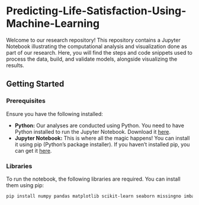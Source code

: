 # Predicting-Life-Satisfaction-Using-Machine-Learning
Welcome to our research repository! This repository contains a Jupyter Notebook illustrating the computational analysis and visualization done as part of our research. Here, you will find the steps and code snippets used to process the data, build, and validate models, alongside visualizing the results.

## Getting Started

### Prerequisites

Ensure you have the following installed:
- **Python:** Our analyses are conducted using Python. You need to have Python installed to run the Jupyter Notebook. Download it [here](https://www.python.org/downloads/).
- **Jupyter Notebook:** This is where all the magic happens! You can install it using pip (Python’s package installer). If you haven’t installed pip, you can get it [here](https://pip.pypa.io/en/stable/installation/).

### Libraries
To run the notebook, the following libraries are required. You can install them using pip:

```bash
pip install numpy pandas matplotlib scikit-learn seaborn missingno imbalanced-learn scikit-plot xgboost lightgbm


